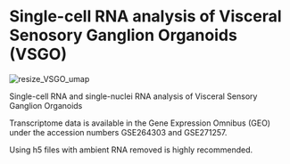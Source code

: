 # Single-cell RNA analysis of Visceral Senosory Ganglion Organoids (VSGO)

![resize_VSGO_umap](https://github.com/user-attachments/assets/6da56a5d-c471-4bc2-b181-af76c83c5223)

Single-cell RNA and single-nuclei RNA analysis of Visceral Sensory Ganglion Organoids

Transcriptome data is available in the Gene Expression Omnibus (GEO) 
under the accession numbers GSE264303 and GSE271257.

Using h5 files with ambient RNA removed is highly recommended.
